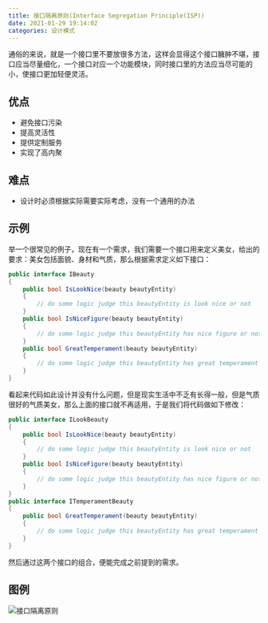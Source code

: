 ```yaml
---
title: 接口隔离原则(Interface Segregation Principle(ISP))
date: 2021-01-29 19:14:02
categories: 设计模式
---
```


通俗的来说，就是一个接口里不要放很多方法，这样会显得这个接口臃肿不堪，接口应当尽量细化，一个接口对应一个功能模块，同时接口里的方法应当尽可能的小，使接口更加轻便灵活。

## 优点

* 避免接口污染
* 提高灵活性
* 提供定制服务
* 实现了高内聚

## 难点

* 设计时必须根据实际需要实际考虑，没有一个通用的办法

## 示例

举一个很常见的例子，现在有一个需求，我们需要一个接口用来定义美女，给出的要求：美女包括面貌、身材和气质，那么根据需求定义如下接口：

~~~ c#
public interface IBeauty
{
    public bool IsLookNice(beauty beautyEntity)
    {
        // do some logic judge this beautyEntity is look nice or not
    }
    public bool IsNiceFigure(beauty beautyEntity)
    {
        // do some logic judge this beautyEntity has nice figure or not
    }
    public bool GreatTemperament(beauty beautyEntity)
    {
        // do some logic judge this beautyEntity has great temperament or not
    }
}
~~~

看起来代码如此设计并没有什么问题，但是现实生活中不乏有长得一般，但是气质很好的气质美女，那么上面的接口就不再适用，于是我们将代码做如下修改：

~~~ c#
public interface ILookBeauty
{
    public bool IsLookNice(beauty beautyEntity)
    {
        // do some logic judge this beautyEntity is look nice or not
    }
    public bool IsNiceFigure(beauty beautyEntity)
    {
        // do some logic judge this beautyEntity has nice figure or not
    }
}
public interface ITemperamentBeauty
{
    public bool GreatTemperament(beauty beautyEntity)
    {
        // do some logic judge this beautyEntity has great temperament or not
    }
}
~~~

然后通过这两个接口的组合，便能完成之前提到的需求。

## 图例

![接口隔离原则](https://cdn.jsdelivr.net/gh/cary-hu/blog-image@master/DesignPattern/ISP.png)
